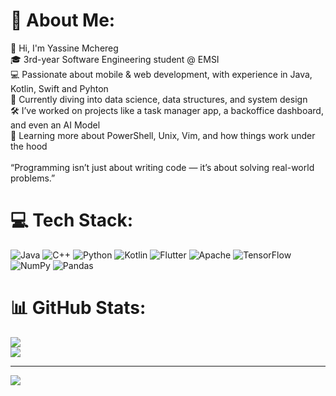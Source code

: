 # 💫 About Me:
👋 Hi, I'm Yassine Mchereg<br>🎓 3rd-year Software Engineering student @ EMSI<br>💻 Passionate about mobile & web development, with experience in Java, Kotlin, Swift and Pyhton<br>🧠 Currently diving into data science, data structures, and system design<br>🛠️ I’ve worked on projects like a task manager app, a backoffice dashboard, and even an AI Model<br>🔐 Learning more about PowerShell, Unix, Vim, and how things work under the hood<br><br>“Programming isn’t just about writing code — it’s about solving real-world problems.”


# 💻 Tech Stack:
![Java](https://img.shields.io/badge/java-%23ED8B00.svg?style=for-the-badge&logo=openjdk&logoColor=white) ![C++](https://img.shields.io/badge/c++-%2300599C.svg?style=for-the-badge&logo=c%2B%2B&logoColor=white) ![Python](https://img.shields.io/badge/python-3670A0?style=for-the-badge&logo=python&logoColor=ffdd54) ![Kotlin](https://img.shields.io/badge/kotlin-%237F52FF.svg?style=for-the-badge&logo=kotlin&logoColor=white) ![Flutter](https://img.shields.io/badge/Flutter-%2302569B.svg?style=for-the-badge&logo=Flutter&logoColor=white) ![Apache](https://img.shields.io/badge/apache-%23D42029.svg?style=for-the-badge&logo=apache&logoColor=white) ![TensorFlow](https://img.shields.io/badge/TensorFlow-%23FF6F00.svg?style=for-the-badge&logo=TensorFlow&logoColor=white) ![NumPy](https://img.shields.io/badge/numpy-%23013243.svg?style=for-the-badge&logo=numpy&logoColor=white) ![Pandas](https://img.shields.io/badge/pandas-%23150458.svg?style=for-the-badge&logo=pandas&logoColor=white)
# 📊 GitHub Stats:
![](https://nirzak-streak-stats.vercel.app/?user=Realyassine&theme=github_dark&hide_border=false)<br/>
![](https://github-readme-stats.vercel.app/api/top-langs/?username=Realyassine&theme=github_dark&hide_border=false&include_all_commits=false&count_private=false&layout=compact)

---
[![](https://visitcount.itsvg.in/api?id=Realyassine&icon=0&color=0)](https://visitcount.itsvg.in)

<!-- Proudly created with GPRM ( https://gprm.itsvg.in ) -->
